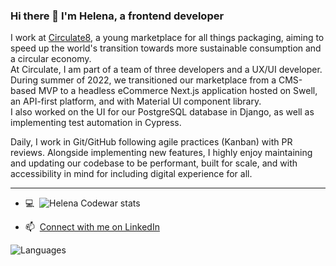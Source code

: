 ### Hi there 👋 I'm Helena, a frontend developer

I work at [Circulate8](https://www.circulate8.com/), a young marketplace for all things packaging, aiming to speed up the world's transition towards more sustainable consumption and a circular economy. <br>
At Circulate, I am part of a team of three developers and a UX/UI developer. During summer of 2022, we transitioned our marketplace from a CMS-based MVP to a headless eCommerce Next.js application hosted on Swell, an API-first platform, and with Material UI component library. <br>I also worked on the UI for our PostgreSQL database in Django, as well as implementing test automation in Cypress.

Daily, I work in Git/GitHub following agile practices (Kanban) with PR reviews. Alongside implementing new features, I highly enjoy maintaining and updating our codebase to be performant, built for scale, and with accessibility in mind for including digital experience for all.
 
<hr>

- 💻&nbsp; ![Helena Codewar stats](https://www.codewars.com/users/Helena-p/badges/small)

- 📫&nbsp; [Connect with me on LinkedIn](https://www.linkedin.com/in/helenaplantin/)


![Languages](https://wakatime.com/share/@Helena_p/3e81d817-7e07-4377-81d7-b1cf84cf0f02.svg)
